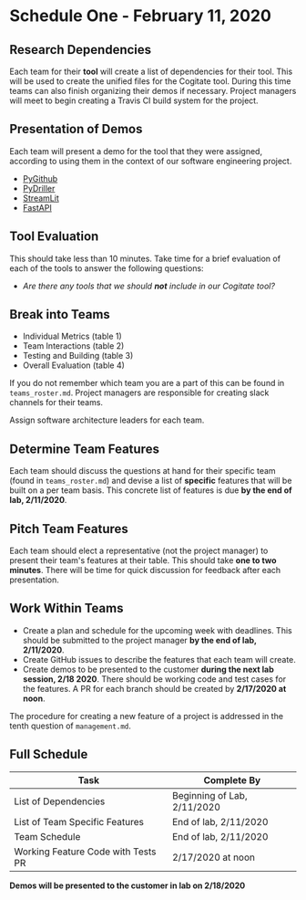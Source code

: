 # Schedule One - February 11, 2020

## Research Dependencies 
Each team for their **tool** will create a list of dependencies for their tool. This will be used to create the unified files for the Cogitate tool. During this time teams can also finish organizing their demos if necessary. Project managers will meet to begin creating a Travis CI build system for the project.

## Presentation of Demos
Each team will present a demo for the tool that they were assigned, according to
using them in the context of our software engineering project. 

- [PyGithub](https://pygithub.readthedocs.io/en/latest/introduction.html)
- [PyDriller](https://pydriller.readthedocs.io/en/latest/)
- [StreamLit](https://docs.streamlit.io/)
- [FastAPI](https://fastapi.tiangolo.com/)

## Tool Evaluation 
This should take less than 10 minutes. Take time for a brief evaluation of each of the tools to answer the following questions:

- _Are there any tools that we should **not** include in our Cogitate tool?_
 
## Break into Teams

- Individual Metrics (table 1)
- Team Interactions (table 2)
- Testing and Building (table 3)
- Overall Evaluation (table 4)

If you do not remember which team you are a part of this can be found in
`teams_roster.md`. Project managers are responsible for creating slack channels
for their teams.

<!-- Each team should **elect a representative** to work on creating a code base that
will access data from GitHub to use as a basis for our team features. While
representatives are working, the teams will discuss features. This should be
completed by **2/13/2020 by midnight**. -->

Assign software architecture leaders for each team. 

## Determine Team Features
Each team should discuss the questions at hand for their specific team (found in
`teams_roster.md`) and devise a list of **specific** features that will be built
on a per team basis. This concrete list of features is due 
**by the end of lab, 2/11/2020**.

## Pitch Team Features 
Each team should elect a representative (not the project manager) to present their
team's features at their table. This should take **one to two minutes**. There
will be time for quick discussion for feedback after each presentation.

## Work Within Teams

- Create a plan and schedule for the upcoming week with deadlines. This should be
submitted to the project manager **by the end of lab, 2/11/2020**. 
- Create GitHub issues to describe the features that each team will create.
- Create demos to be presented to the customer **during the next lab session, 2/18
2020**. There should be working code and test cases for the features. A PR for
each branch should be created by **2/17/2020 at noon**.

The procedure for creating a new feature of a project is addressed in the tenth question of `management.md`.

## Full Schedule

Task | Complete By
---- | -----------
List of Dependencies | Beginning of Lab, 2/11/2020
List of Team Specific Features | End of lab, 2/11/2020
Team Schedule | End of lab, 2/11/2020
Working Feature Code with Tests PR | 2/17/2020 at noon

**Demos will be presented to the customer in lab on 2/18/2020**
